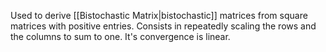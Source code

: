 Used to derive [[Bistochastic Matrix|bistochastic]] matrices from square matrices with positive entries.
Consists in repeatedly scaling the rows and the columns to sum to one.
It's convergence is linear.